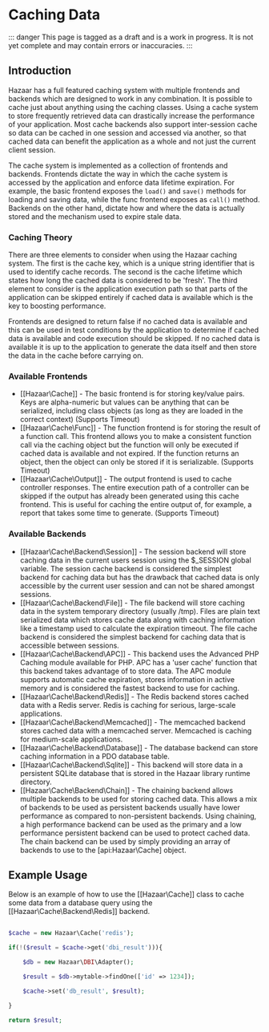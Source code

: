 ﻿# Caching Data

::: danger
This page is tagged as a draft and is a work in progress.  It is not yet complete and may contain errors or inaccuracies.
:::

## Introduction

Hazaar has a full featured caching system with multiple frontends and backends which are designed to work in any combination. It is possible to cache just about anything using the caching classes. Using a cache system to store frequently retrieved data can drastically increase the performance of your application. Most cache backends also support inter-session cache so data can be cached in one session and accessed via another, so that cached data can benefit the application as a whole and not just the current client session.

The cache system is implemented as a collection of frontends and backends. Frontends dictate the way in which the cache system is accessed by the application and enforce data lifetime expiration. For example, the basic frontend exposes the `load()` and `save()` methods for loading and saving data, while the func frontend exposes as `call()` method. Backends on the other hand, dictate how and where the data is actually stored and the mechanism used to expire stale data.

### Caching Theory

There are three elements to consider when using the Hazaar caching system. The first is the cache key, which is a unique string identifier that is used to identify cache records. The second is the cache lifetime which states how long the cached data is considered to be 'fresh'. The third element to consider is the application execution path so that parts of the application can be skipped entirely if cached data is available which is the key to boosting performance.

Frontends are designed to return false if no cached data is available and this can be used in test conditions by the application to determine if cached data is available and code execution should be skipped. If no cached data is available it is up to the application to generate the data itself and then store the data in the cache before carrying on.

### Available Frontends

* [[Hazaar\Cache]] - The basic frontend is for storing key/value pairs. Keys are alpha-numeric but values can be anything that can be serialized, including class objects (as long as they are loaded in the correct context) (Supports Timeout)
* [[Hazaar\Cache\Func]] - The function frontend is for storing the result of a function call. This frontend allows you to make a consistent function call via the caching object but the function will only be executed if cached data is available and not expired. If the function returns an object, then the object can only be stored if it is serializable. (Supports Timeout)
* [[Hazaar\Cache\Output]] - The output frontend is used to cache controller responses. The entire execution path of a controller can be skipped if the output has already been generated using this cache frontend. This is useful for caching the entire output of, for example, a report that takes some time to generate. (Supports Timeout)

### Available Backends

* [[Hazaar\Cache\Backend\Session]] - The session backend will store caching data in the current users session using the $_SESSION global variable. The session cache backend is considered the simplest backend for caching data but has the drawback that cached data is only accessible by the current user session and can not be shared amongst sessions.
* [[Hazaar\Cache\Backend\File]] - The file backend will store caching data in the system temporary directory (usually /tmp). Files are plain text serialized data which stores cache data along with caching information like a timestamp used to calculate the expiration timeout. The file cache backend is considered the simplest backend for caching data that is accessible between sessions.
* [[Hazaar\Cache\Backend\APC]] - This backend uses the Advanced PHP Caching module available for PHP. APC has a 'user cache' function that this backend takes advantage of to store data. The APC module supports automatic cache expiration, stores information in active memory and is considered the fastest backend to use for caching.
* [[Hazaar\Cache\Backend\Redis]] - The Redis backend stores cached data with a Redis server. Redis is caching for serious, large-scale applications.
* [[Hazaar\Cache\Backend\Memcached]] - The memcached backend stores cached data with a memcached server. Memcached is caching for medium-scale applications.
* [[Hazaar\Cache\Backend\Database]] - The database backend can store caching information in a PDO database table.
* [[Hazaar\Cache\Backend\Sqlite]] - This backend will store data in a persistent SQLite database that is stored in the Hazaar library runtime directory.
* [[Hazaar\Cache\Backend\Chain]] - The chaining backend allows multiple backends to be used for storing cached data. This allows a mix of backends to be used as persistent backends usually have lower performance as compared to non-persistent backends. Using chaining, a high performance backend can be used as the primary and a low performance persistent backend can be used to protect cached data. The chain backend can be used by simply providing an array of backends to use to the [api:Hazaar\Cache] object.

## Example Usage

Below is an example of how to use the [[Hazaar\Cache]] class to cache some data from a database query using the [[Hazaar\Cache\Backend\Redis]] backend.

```php

$cache = new Hazaar\Cache('redis');

if(!($result = $cache->get('dbi_result'))){

    $db = new Hazaar\DBI\Adapter();

    $result = $db->mytable->findOne(['id' => 1234]);

    $cache->set('db_result', $result);

}

return $result;
```